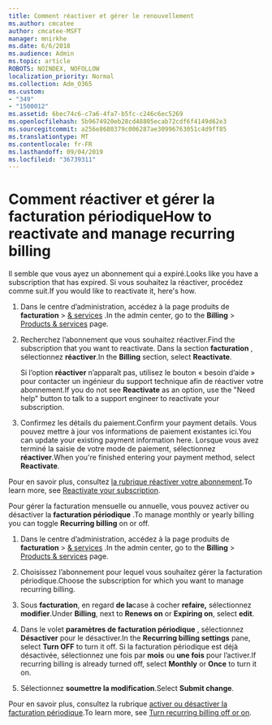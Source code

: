 ```yaml
---
title: Comment réactiver et gérer le renouvellement
ms.author: cmcatee
author: cmcatee-MSFT
manager: mnirkhe
ms.date: 6/6/2018
ms.audience: Admin
ms.topic: article
ROBOTS: NOINDEX, NOFOLLOW
localization_priority: Normal
ms.collection: Adm_O365
ms.custom:
- "349"
- "1500012"
ms.assetid: 6bec74c6-c7a6-4fa7-b5fc-c246c6ec5269
ms.openlocfilehash: 5b9674920eb28cd48805ecab72cdf6f4149d62e3
ms.sourcegitcommit: a256e8680379c006287ae30996763051c4d9ff85
ms.translationtype: MT
ms.contentlocale: fr-FR
ms.lasthandoff: 09/04/2019
ms.locfileid: "36739311"
---
```

# <a name="how-to-reactivate-and-manage-recurring-billing"></a><span data-ttu-id="f55ac-102">Comment réactiver et gérer la facturation périodique</span><span class="sxs-lookup"><span data-stu-id="f55ac-102">How to reactivate and manage recurring billing</span></span>

<span data-ttu-id="f55ac-103">Il semble que vous ayez un abonnement qui a expiré.</span><span class="sxs-lookup"><span data-stu-id="f55ac-103">Looks like you have a subscription that has expired.</span></span> <span data-ttu-id="f55ac-104">Si vous souhaitez la réactiver, procédez comme suit.</span><span class="sxs-lookup"><span data-stu-id="f55ac-104">If you would like to reactivate it, here's how.</span></span>
  
1. <span data-ttu-id="f55ac-105">Dans le centre d’administration, accédez à la page produits de **facturation** \> [& services](https://go.microsoft.com/fwlink/p/?linkid=842054) .</span><span class="sxs-lookup"><span data-stu-id="f55ac-105">In the admin center, go to the **Billing** \> [Products & services](https://go.microsoft.com/fwlink/p/?linkid=842054) page.</span></span>

2. <span data-ttu-id="f55ac-106">Recherchez l’abonnement que vous souhaitez réactiver.</span><span class="sxs-lookup"><span data-stu-id="f55ac-106">Find the subscription that you want to reactivate.</span></span> <span data-ttu-id="f55ac-107">Dans la section **facturation** , sélectionnez **réactiver**.</span><span class="sxs-lookup"><span data-stu-id="f55ac-107">In the **Billing** section, select  **Reactivate**.</span></span>

    <span data-ttu-id="f55ac-108">Si l’option **réactiver** n’apparaît pas, utilisez le bouton « besoin d’aide » pour contacter un ingénieur du support technique afin de réactiver votre abonnement.</span><span class="sxs-lookup"><span data-stu-id="f55ac-108">If you do not see **Reactivate** as an option, use the "Need help" button to talk to a support engineer to reactivate your subscription.</span></span>

3. <span data-ttu-id="f55ac-109">Confirmez les détails du paiement.</span><span class="sxs-lookup"><span data-stu-id="f55ac-109">Confirm your payment details.</span></span> <span data-ttu-id="f55ac-110">Vous pouvez mettre à jour vos informations de paiement existantes ici.</span><span class="sxs-lookup"><span data-stu-id="f55ac-110">You can update your existing payment information here.</span></span> <span data-ttu-id="f55ac-111">Lorsque vous avez terminé la saisie de votre mode de paiement, sélectionnez **réactiver**.</span><span class="sxs-lookup"><span data-stu-id="f55ac-111">When you're finished entering your payment method, select **Reactivate**.</span></span>

<span data-ttu-id="f55ac-112">Pour en savoir plus, consultez [la rubrique réactiver votre abonnement](https://docs.microsoft.com//office365/admin/subscriptions-and-billing/reactivate-your-subscription).</span><span class="sxs-lookup"><span data-stu-id="f55ac-112">To learn more, see [Reactivate your subscription](https://docs.microsoft.com//office365/admin/subscriptions-and-billing/reactivate-your-subscription).</span></span> 

<span data-ttu-id="f55ac-113">Pour gérer la facturation mensuelle ou annuelle, vous pouvez activer ou désactiver la **facturation périodique** .</span><span class="sxs-lookup"><span data-stu-id="f55ac-113">To manage monthly or yearly billing you can toggle **Recurring billing** on or off.</span></span>
  
1. <span data-ttu-id="f55ac-114">Dans le centre d’administration, accédez à la page produits de **facturation** \> [& services](https://go.microsoft.com/fwlink/p/?linkid=842054) .</span><span class="sxs-lookup"><span data-stu-id="f55ac-114">In the admin center, go to the **Billing** \> [Products & services](https://go.microsoft.com/fwlink/p/?linkid=842054) page.</span></span>

2. <span data-ttu-id="f55ac-115">Choisissez l’abonnement pour lequel vous souhaitez gérer la facturation périodique.</span><span class="sxs-lookup"><span data-stu-id="f55ac-115">Choose the subscription for which you want to manage recurring billing.</span></span>

3. <span data-ttu-id="f55ac-116">Sous **facturation**, en regard **de la**case à cocher **refaire,** sélectionnez **modifier**.</span><span class="sxs-lookup"><span data-stu-id="f55ac-116">Under **Billing**, next to **Renews on** or **Expiring on**, select **edit**.</span></span>

4. <span data-ttu-id="f55ac-117">Dans le volet **paramètres de facturation périodique** , sélectionnez **Désactiver** pour le désactiver.</span><span class="sxs-lookup"><span data-stu-id="f55ac-117">In the **Recurring billing settings** pane, select **Turn OFF** to turn it off.</span></span> <span data-ttu-id="f55ac-118">Si la facturation périodique est déjà désactivée, sélectionnez une fois par **mois** ou **une fois** pour l’activer.</span><span class="sxs-lookup"><span data-stu-id="f55ac-118">If recurring billing is already turned off, select **Monthly** or **Once** to turn it on.</span></span>

5. <span data-ttu-id="f55ac-119">Sélectionnez **soumettre la modification**.</span><span class="sxs-lookup"><span data-stu-id="f55ac-119">Select **Submit change**.</span></span>

<span data-ttu-id="f55ac-120">Pour en savoir plus, consultez la rubrique [activer ou désactiver la facturation périodique](https://docs.microsoft.com/office365/admin/subscriptions-and-billing/renew-your-subscription#turn-recurring-billing-off-or-on).</span><span class="sxs-lookup"><span data-stu-id="f55ac-120">To learn more, see [Turn recurring billing off or on](https://docs.microsoft.com/office365/admin/subscriptions-and-billing/renew-your-subscription#turn-recurring-billing-off-or-on).</span></span>